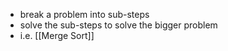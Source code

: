 - break a problem into sub-steps
- solve the sub-steps to solve the bigger problem
- i.e. [[Merge Sort]]